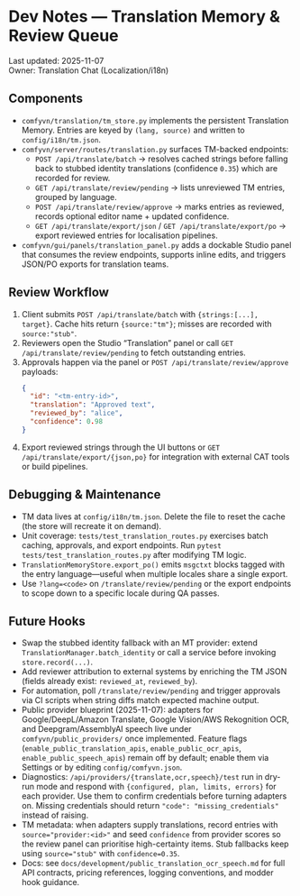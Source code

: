 # Dev Notes — Translation Memory & Review Queue

Last updated: 2025-11-07  
Owner: Translation Chat (Localization/i18n)

## Components
- `comfyvn/translation/tm_store.py` implements the persistent Translation Memory. Entries are keyed by `(lang, source)` and written to `config/i18n/tm.json`.
- `comfyvn/server/routes/translation.py` surfaces TM-backed endpoints:
  - `POST /api/translate/batch` → resolves cached strings before falling back to stubbed identity translations (confidence `0.35`) which are recorded for review.
  - `GET /api/translate/review/pending` → lists unreviewed TM entries, grouped by language.
  - `POST /api/translate/review/approve` → marks entries as reviewed, records optional editor name + updated confidence.
  - `GET /api/translate/export/json` / `GET /api/translate/export/po` → export reviewed entries for localisation pipelines.
- `comfyvn/gui/panels/translation_panel.py` adds a dockable Studio panel that consumes the review endpoints, supports inline edits, and triggers JSON/PO exports for translation teams.

## Review Workflow
1. Client submits `POST /api/translate/batch` with `{strings:[...], target}`. Cache hits return `{source:"tm"}`; misses are recorded with `source:"stub"`.
2. Reviewers open the Studio “Translation” panel or call `GET /api/translate/review/pending` to fetch outstanding entries.
3. Approvals happen via the panel or `POST /api/translate/review/approve` payloads:
   ```json
   {
     "id": "<tm-entry-id>",
     "translation": "Approved text",
     "reviewed_by": "alice",
     "confidence": 0.98
   }
   ```
4. Export reviewed strings through the UI buttons or `GET /api/translate/export/{json,po}` for integration with external CAT tools or build pipelines.

## Debugging & Maintenance
- TM data lives at `config/i18n/tm.json`. Delete the file to reset the cache (the store will recreate it on demand).
- Unit coverage: `tests/test_translation_routes.py` exercises batch caching, approvals, and export endpoints. Run `pytest tests/test_translation_routes.py` after modifying TM logic.
- `TranslationMemoryStore.export_po()` emits `msgctxt` blocks tagged with the entry language—useful when multiple locales share a single export.
- Use `?lang=<code>` on `/translate/review/pending` or the export endpoints to scope down to a specific locale during QA passes.

## Future Hooks
- Swap the stubbed identity fallback with an MT provider: extend `TranslationManager.batch_identity` or call a service before invoking `store.record(...)`.
- Add reviewer attribution to external systems by enriching the TM JSON (fields already exist: `reviewed_at`, `reviewed_by`).
- For automation, poll `/translate/review/pending` and trigger approvals via CI scripts when string diffs match expected machine output.
- Public provider blueprint (2025-11-07): adapters for Google/DeepL/Amazon Translate, Google Vision/AWS Rekognition OCR, and Deepgram/AssemblyAI speech live under `comfyvn/public_providers/` once implemented. Feature flags (`enable_public_translation_apis`, `enable_public_ocr_apis`, `enable_public_speech_apis`) remain off by default; enable them via Settings or by editing `config/comfyvn.json`.
- Diagnostics: `/api/providers/{translate,ocr,speech}/test` run in dry-run mode and respond with `{configured, plan, limits, errors}` for each provider. Use them to confirm credentials before turning adapters on. Missing credentials should return `"code": "missing_credentials"` instead of raising.
- TM metadata: when adapters supply translations, record entries with `source="provider:<id>"` and seed `confidence` from provider scores so the review panel can prioritise high-certainty items. Stub fallbacks keep using `source="stub"` with `confidence=0.35`.
- Docs: see `docs/development/public_translation_ocr_speech.md` for full API contracts, pricing references, logging conventions, and modder hook guidance.
